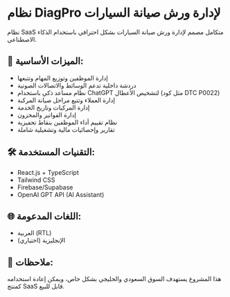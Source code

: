# نظام DiagPro لإدارة ورش صيانة السيارات

نظام SaaS متكامل مصمم لإدارة ورش صيانة السيارات بشكل احترافي باستخدام الذكاء الاصطناعي.

## 🚀 الميزات الأساسية:

- إدارة الموظفين وتوزيع المهام وتتبعها
- دردشة داخلية تدعم الوسائط والاتصالات الصوتية
- نظام مساعد ذكي باستخدام ChatGPT لتشخيص الأعطال (مثل كود DTC P0022)
- إدارة العملاء وتتبع مراحل صيانة المركبة
- إدارة المركبات وتاريخ الخدمة
- إدارة الفواتير والمخزون
- نظام تقييم أداء الموظفين بنقاط تحفيزية
- تقارير وإحصائيات مالية وتشغيلية شاملة

## 🛠 التقنيات المستخدمة:

- React.js + TypeScript
- Tailwind CSS
- Firebase/Supabase
- OpenAI GPT API (AI Assistant)

## 🌐 اللغات المدعومة:

- العربية (RTL)
- الإنجليزية (اختياري)

## 📌 ملاحظات:

هذا المشروع يستهدف السوق السعودي والخليجي بشكل خاص، ويمكن إعادة استخدامه كمنتج SaaS قابل للبيع. 
